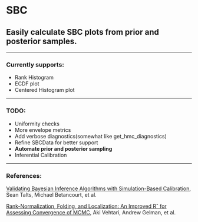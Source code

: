 # SBC

## Easily calculate SBC plots from prior and posterior samples.

---
### Currently supports:

* Rank Histogram
* ECDF plot
* Centered Histogram plot

---
### TODO:
* Uniformity checks
* More envelope metrics
* Add verbose diagnostics(somewhat like get\_hmc\_diagnostics)
* Refine SBCData for better support
* **Automate prior and posterior sampling**
* Inferential Calibration

---
### References:
[Validating Bayesian Inference
Algorithms with Simulation-Based
Calibration](https://arxiv.org/pdf/1804.06788.pdf), Sean Talts, Michael Betancourt, et al.

[Rank-Normalization, Folding, and Localization: An Improved Rˆ for Assessing Convergence of MCMC](https://arxiv.org/abs/1903.08008), Aki Vehtari, Andrew Gelman, et al.

